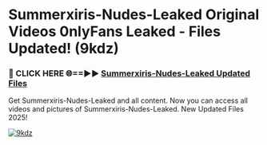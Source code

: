 # Summerxiris-Nudes-Leaked Original Videos 0nlyFans Leaked - Files Updated! (9kdz)

<h3>🔴 CLICK HERE 🌐==►► <a href="https://tinyurl.com/yc6ubb5a" rel="nofollow">Summerxiris-Nudes-Leaked Updated Files</a></h3>

Get Summerxiris-Nudes-Leaked and all content. Now you can access all videos and pictures of Summerxiris-Nudes-Leaked. New Updated Files 2025!

[![9kdz](https://i.imgur.com/7eu0CRL.gif)](https://tinyurl.com/yc6ubb5a)
